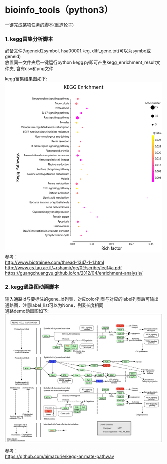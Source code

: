 # bioinfo_tools（python3）
一键完成某项任务的脚本(重造轮子)

### 1. kegg富集分析脚本

必备文件为geneid2symbol, hsa00001.keg, diff_gene.txt(可以为symbo或geneid)  
放置同一文件夹后一键运行python kegg.py即可产生kegg_enrichment_result文件夹, 含有csv和png文件

kegg富集结果图如下:![富集结果](https://raw.githubusercontent.com/x2yline/bioinfo_tools/master/kegg_enrichment/kegg_enrichment_result/enrichment.png)  
参考：  
http://www.biotrainee.com/thread-1347-1-1.html  
http://www.cs.tau.ac.il/~rshamir/ge/09/scribe/lec14a.pdf  
https://guangchuangyu.github.io/cn/2012/04/enrichment-analysis/

### 2. kegg通路图动画脚本

输入通路id与要标注的gene_id列表，对应color列表与对应的label列表后可输出通路图，注意label_list可以为None，列表长度相同  
通路demo动画图如下:![通路图](https://raw.githubusercontent.com/x2yline/bioinfo_tools/master/kegg_animation/hsa05211.gif)  

参考：  
https://github.com/ajmazurie/kegg-animate-pathway
